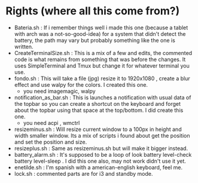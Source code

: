 # Rights (where all this come from?)
- Bateria.sh : If i remember things well i made this one (because a tablet with arch was a not-so-good-idea) for a system that didn't detect the battery, the path may vary but probably something like the one is written.
- CreateTerminalSize.sh : This is a mix of a few and edits, the commented code is what remains from something that was before the changes. It uses SimpleTerminal and Tmux but change it for whatever terminal you use.
- fondo.sh : This will take a file (jpg) resize it to 1920x1080 , create a blur effect and use walpy for the colors. I created this one.
	- you need imagemagic, walpy
- notification_as_bar.sh : This is launches a notification with usual data of the topbar so you can create a shortcut on the keyboard and forget about the topbar using that space at the top/bottom. I did create this one.
	- you need acpi , wmctrl
- resizeminus.sh : Will resize current window to a 100px in height and width smaller window. Its a mix of scripts i found about get the position and set the position and size.
- resizeplus.sh : Same as resizeminus.sh but will make it bigger instead.
- battery_alarm.sh : It's supposed to be a loop of look battery level-check battery level-sleep . I did this one also, may not work didn't use it yet.
- enetilde.sh : I'm spanish with a american-english keyboard, feel me.
- lock.sh : commented parts are for i3 and standby mode.

